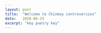 ```yaml
---
layout: post
title:  "Welcome to Chinmoy controversies"
date:   2020-06-25
excerpt: "key poetry key"
---
```

